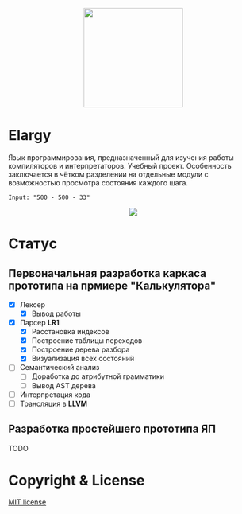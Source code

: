 <p align="center">
  <a href="#"><img src="https://i.imgur.com/MNS07wJ.png?1" height="200"></a>
</p>

# Elargy
Язык программирования, предназначенный для изучения работы компиляторов и интерпретаторов. Учебный проект. Особенность заключается в чётком разделении на отдельные модули с возможностью просмотра состояния каждого шага.

```
Input: "500 - 500 - 33"
```

<p align="center">
  <a href="#"><img src="https://user-images.githubusercontent.com/13949080/40567194-023b4a92-607d-11e8-9651-048dfe1b5d05.png"></a>
</p>

# Статус

## Первоначальная разработка каркаса прототипа на прмиере "Калькулятора"
- [x] Лексер
  - [x] Вывод работы
- [x] Парсер **LR1**
  - [x] Расстановка индексов
  - [x] Построение таблицы переходов
  - [x] Построение дерева разбора
  - [x] Визуализация всех состояний
- [ ] Семантический анализ
  - [ ] Доработка до атрибутной грамматики
  - [ ] Вывод AST дерева
- [ ] Интерпретация кода
- [ ] Трансляция в **LLVM**

## Разработка простейшего прототипа ЯП

TODO

# Copyright & License
[MIT license](LICENSE)
